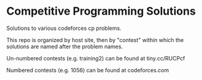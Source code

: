 # Competitive Programming Solutions
Solutions to various codeforces cp problems.

This repo is organized by host site, then by "contest" within which the solutions are named after the problem names.

Un-numbered contests (e.g. training2) can be found at tiny.cc/RUCPcf

Numbered contests (e.g. 1056) can be found at codeforces.com

